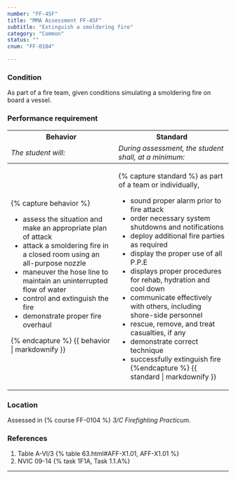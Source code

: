 ```yaml
---
number: "FF-4SF"
title: "MMA Assessment FF-4SF"
subtitle: "Extinguish a smoldering fire"
category: "Common"
status: ""
cnum: "FF-0104"

---
```

### Condition

As part of a fire team, given conditions simulating a smoldering fire on board a vessel.

### Performance requirement 

<table width='100%' class='Guidelines'>
 <thead>
 <tr>
     <th class='thirty'>Behavior</th>
     <th class='seventy'>Standard</th>
 </tr>
 <tr>
     <td><em>The student will:</em></td>
     <td><em>During assessment, the student shall, at a minimum:</em></td>
 </tr>
 </thead>
 <tbody>
 

<tr><td>

{% capture behavior %}
* assess the situation and make an appropriate plan of attack
* attack a smoldering fire in a closed room using an all-purpose nozzle
* maneuver the hose line to maintain an uninterrupted flow of water
* control and extinguish the fire
* demonstrate proper fire overhaul

{% endcapture %}
{{ behavior | markdownify }}

</td><td>

{% capture standard %}
as part of a team or individually,

* sound proper alarm prior to fire attack
* order necessary system shutdowns and notifications
* deploy additional fire parties as required 
* display the proper use of all P.P.E
* displays proper procedures for rehab, hydration and cool down 
* communicate effectively with others, including shore-side personnel
* rescue, remove, and treat casualties, if any
* demonstrate correct technique
* successfully extinguish fire
{%endcapture %}
{{ standard | markdownify }}

</td></tr>



 </tbody>
 </table>

### Location

Assessed in  {% course  FF-0104 %}  *3/C Firefighting Practicum*.

### References

1.  Table A-VI/3 {% table 63.html#AFF-X1.01, AFF-X1.01 %}
1.  NVIC 09-14 {% task 1F1A, Task 1.1.A%}

***

